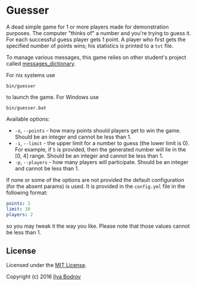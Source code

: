 # Guesser

A dead simple game for 1 or more players made for demonstration purposes. The computer "thinks of" a number and
you're trying to guess it. For each successful guess player gets 1 point.
A player who first gets the specified number of points wins; his statistics is printed to a `txt` file.

To manage various messages, this game relies on other student's project called
[messages_dictionary](https://github.com/bodrovis-learning/messages_dictionary).

For nix systems use

```
bin/guesser
```

to launch the game. For Windows use

```
bin/guesser.bat
```

Available options:

* `-o`, `--points` - how many points should players get to win the game. Should be an integer and cannot be less than 1.
* `-i`, `--limit` - the upper limit for a number to guess (the lower limit is 0). For example, if `5` is provided,
then the generated number will lie in the [0, 4] range. Should be an integer and cannot be less than 1.
* `-p`, `--players` - how many players will participate. Should be an integer and cannot be less than 1.

If none or some of the options are not provided the default configuration (for the absent params) is used. It is provided
in the `config.yml` file in the following format:

```yaml
points: 3
limit: 10
players: 2
```

so you may tweak it the way you like. Please note that those values cannot be less than 1.

## License

Licensed under the [MIT License](https://github.com/bodrovis/Guesser/blob/master/LICENSE).

Copyright (c) 2016 [Ilya Bodrov](http://bodrovis.tech)
